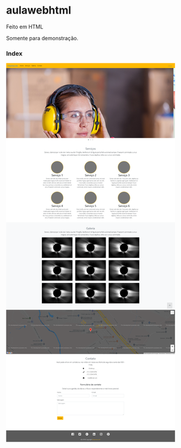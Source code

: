# aulawebhtml

Feito em HTML
 
Somente para demonstração.


### Index
![Index](https://raw.githubusercontent.com/joaorik/aulawebhtml/master/index.png)